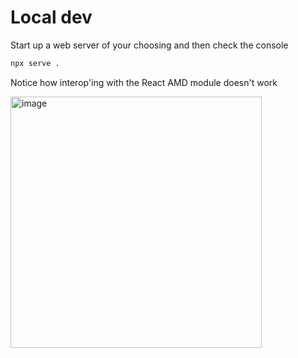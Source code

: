 # Local dev
Start up a web server of your choosing and then check the console

```sh
npx serve .
```

Notice how interop'ing with the React AMD module doesn't work

<img width="402" alt="image" src="https://user-images.githubusercontent.com/5524384/66505360-715ec980-ea88-11e9-8f7f-a7776e9d5070.png">
